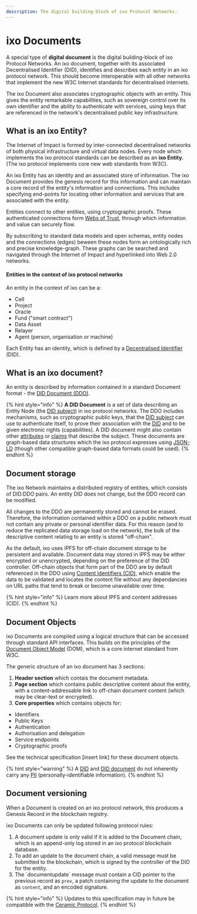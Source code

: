 ```yaml
---
description: The digital building-block of ixo Protocol Networks.
---
```


# ixo Documents

A special type of **digital document** is the digital building-block of ixo Protocol Networks. An ixo document, together with its associated Decentralised Identifier \(DID\), identifies and describes each entity in an ixo protocol network. This should become interoperable with all other networks that implement the new W3C Internet standards for decentralised internets. 

The ixo Document also associates cryptographic objects with an entity. This gives the entity remarkable capabilities, such as sovereign control over its own identifier and the ability to authenticate with services, using keys that are referenced in the network's decentralised public key infrastructure.

## What is an ixo Entity?

The Internet of Impact is formed by inter-connected decentralised networks of both physical infrastructure and virtual data nodes. Every node which  implements the ixo protocol standards can be described as an **ixo Entity.** \(The ixo protocol implements core new web standards from W3C\). 

An ixo Entity has an identity and an associated store of information. The ixo Document provides the genesis record for this information and can maintain a core record of the entity's information and connections. This includes specifying end-points for locating other information and services that are associated with the entity.  

Entities connect to other entities, using cryptographic proofs. These authenticated connections form [Webs of Trust](https://en.wikipedia.org/wiki/Web_of_trust), through which information and value can securely flow. 

By subscribing to standard data models and open schemas, entity nodes and the connections \(edges\) beween these nodes form an ontologically rich and precise knowledge-graph. These graphs can be searched and navigated through the Internet of Impact and hyperlinked into Web 2.0 networks.  

#### Entities in the context of ixo protocol networks

An entity in the context of ixo can be a:

* Cell
* Project
* Oracle
* Fund \("smart contract"\)
* Data Asset
* Relayer
* Agent \(person, organisation or machine\)

Each Entity has an identity, which is defined by a [Decentralised Identifier](https://www.w3.org/TR/did-core/) \(DID\). 

## What is an ixo document?

An entity is described by information contained in a standard Document format - the [DID Document \(DDO\)](https://www.w3.org/TR/did-core/#core-properties).

{% hint style="info" %}
**A DID Document** is a set of data describing an Entity Node \(the [DID subject](https://www.w3.org/TR/did-core/#dfn-did-subjects)\) in ixo protocol networks. The DDO includes mechanisms, such as cryptographic public keys, that the [DID subject](https://www.w3.org/TR/did-core/#dfn-did-subjects) can use to authenticate itself, to prove their association with the [DID](https://www.w3.org/TR/did-core/#dfn-decentralized-identifiers) and to be given electronic rights \(capabilities\). A DID document might also contain other [attributes](https://en.wikipedia.org/wiki/Attribute_%28computing%29) or [claims](https://en.wikipedia.org/wiki/Claims-based_identity) that describe the subject. These documents are graph-based data structures which the ixo protocol expresses using [JSON-LD](https://www.w3.org/TR/did-core/#bib-json-ld) \(though other compatible graph-based data formats could be used\).
{% endhint %}

## Document storage

The ixo Network maintains a distributed registry of entities, which consists of DID:DDO pairs. An entity DID does not change, but the DDO record can be modified. 

All changes to the DDO are permanently stored and cannot be erased. Therefore, the information contained within a DDO on a public network must not contain any private or personal identifier data. For this reason \(and to reduce the replicated data storage load on the network\), the bulk of the descriptive content relating to an entity is stored "off-chain". 

As the default, ixo uses IPFS for off-chain document storage to be persistent and available. Document data may stored in IPFS may be either encrypted or unencrypted, depending on the preference of the DID controller. Off-chain objects that form part of the DDO are by default referenced in the DDO using [Content Identifiers \(CID\)](https://docs.ipfs.io/guides/concepts/cid/), which enable the data to be validated and locates the content file without any dependancies on URL paths that tend to break or become unavailable over time.

{% hint style="info" %}
Learn more about IPFS and content addresses \(CID\).
{% endhint %}

##  Document Objects

ixo Documents are compiled using a logical structure that can be accessed through standard API interfaces. This builds on the principles of the [Document Object Model](https://www.w3.org/TR/2000/REC-DOM-Level-2-Core-20001113/introduction.html) \(DOM\), which is a core internet standard from W3C.

The generic structure of an ixo document has 3 sections:   

1. **Header section** which contais the document metadata.
2. **Page section** which contains public descriptive content about the entity, with a content-addressable link to off-chain document content \(which may be clear-text or encrypted\).  
3. **Core properties** which contains objects for:

* Identifiers
* Public Keys
* Authentication
* Authorisation and delegation
* Service endpoints
* Cryptographic proofs

See the technical specification \[insert link\] for these document objects.

{% hint style="warning" %}
A [DID](https://www.w3.org/TR/did-core/#dfn-decentralized-identifiers) and [DID document](https://www.w3.org/TR/did-core/#dfn-did-documents) do not inherently carry any [PII](https://en.wikipedia.org/wiki/Personally_identifiable_information) \(personally-identifiable information\).
{% endhint %}

## Document versioning

When a Document is created on an ixo protocol network, this produces a Genesis Record in the blockchain registry.

ixo Documents can only be updated following protocol rules:

1. A document update is only valid if it is added to the Document chain, which is an append-only log stored in an ixo protocol blockchain database.
2. To add an update to the document chain, a valid message must be submitted to the blockchain, which is signed by the controller of the DID for the entity.
3. The \`documentupdate\` message must contain a CID pointer to the previous record as `prev`, a patch containing the update to the document as `content`, and an encoded signature.

{% hint style="info" %}
Updates to this specification may in future be compatible with the [Ceramic Protocol](https://github.com/ceramicnetwork).
{% endhint %}



